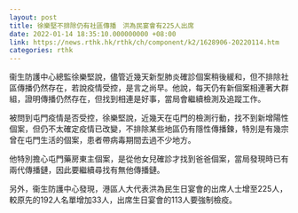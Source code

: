 ```yaml
---
layout: post
title: 徐樂堅不排除仍有社區傳播　洪為民宴會有225人出席
date: 2022-01-14 18:35:10.000000000 +08:00
link: https://news.rthk.hk/rthk/ch/component/k2/1628906-20220114.htm
categories: rthk
---
```


衞生防護中心總監徐樂堅說，儘管近幾天新型肺炎確診個案稍後緩和，但不排除社區傳播仍然存在，若說疫情受控，是言之尚早。他說，每天仍有新個案相連著大群組，證明傳播仍然存在，但找到相連是好事，當局會繼續檢測及追蹤工作。

被問到屯門疫情是否受控，徐樂堅說，近幾天在屯門的檢測行動，找不到新增陽性個案，但仍不太確定疫情已改變，不排除某些地區仍有隱性傳播鍊，特別是有幾宗曾在屯門生活的個案，患者帶病毒期間去過不少地方。

他特別擔心屯門藥房東主個案，是從他女兒確診才找到爸爸個案，當局發現時已有兩代傳播鏈，因此要繼續尋找有無他傳播鏈。

另外，衞生防護中心發現，港區人大代表洪為民生日宴會的出席人士增至225人，較原先的192人名單增加33人，出席生日宴會的113人要強制檢疫。

